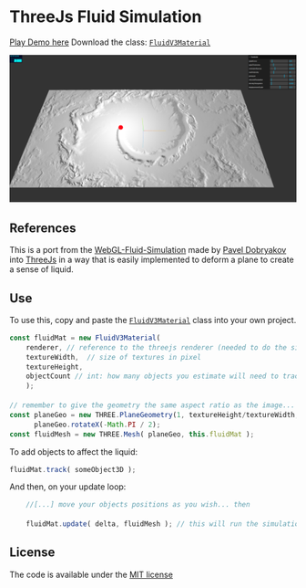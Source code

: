 # ThreeJs Fluid Simulation

[Play Demo here](https://threejs-fluid-simulation.vercel.app/)
Download the class: [`FluidV3Material`](https://github.com/bandinopla/threejs-fluid-simulation/blob/main/src/FluidV3Material.ts)

<img src="./screenshot.png?raw=true" width="880">

## References

This is a port from the [WebGL-Fluid-Simulation](https://github.com/PavelDoGreat/WebGL-Fluid-Simulation) made by [Pavel Dobryakov](https://github.com/PavelDoGreat) into [ThreeJs](https://github.com/mrdoob/three.js) in a way that is easily implemented to deform a plane to create a sense of liquid. 

## Use

To use this, copy and paste the [`FluidV3Material`](https://github.com/bandinopla/threejs-fluid-simulation/blob/main/src/FluidV3Material.ts) class into your own project. 

```js
const fluidMat = new FluidV3Material( 
    renderer, // reference to the threejs renderer (needed to do the simulation)
    textureWidth,  // size of textures in pixel
    textureHeight, 
    objectCount // int: how many objects you estimate will need to track for movement
    );

// remember to give the geometry the same aspect ratio as the image...
const planeGeo = new THREE.PlaneGeometry(1, textureHeight/textureWidth, 132, 132);
      planeGeo.rotateX(-Math.PI / 2);
const fluidMesh = new THREE.Mesh( planeGeo, this.fluidMat );
```

To add objects to affect the liquid:
```js
fluidMat.track( someObject3D );
```


And then, on your update loop:

```js
    //[...] move your objects positions as you wish... then

    fluidMat.update( delta, fluidMesh ); // this will run the simulation
```



## License

The code is available under the [MIT license](LICENSE)
